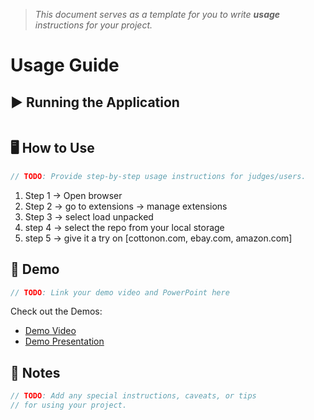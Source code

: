 > *This document serves as a template for you to write **usage** instructions for your project.* 

# Usage Guide

## ▶️ Running the Application
``` nothing special, just need to clone the repo into local storage and use in the browser as shown below
```

## 🖥️ How to Use
``` c
// TODO: Provide step-by-step usage instructions for judges/users.
```
1. Step 1 -> Open browser
2. Step 2 -> go to extensions -> manage extensions
3. Step 3 -> select load unpacked 
4. step 4 -> select the repo from your local storage
5. step 5 -> give it a try on [cottonon.com, ebay.com, amazon.com]

## 🎥 Demo
``` c
// TODO: Link your demo video and PowerPoint here
```
Check out the Demos: 
- [Demo Video](../demo/demo.mp4)
- [Demo Presentation](../demo/demo.pptx)

## 📌 Notes
``` c
// TODO: Add any special instructions, caveats, or tips
// for using your project.
```
